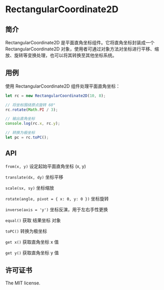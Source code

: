 # RectangularCoordinate2D

## 简介

RectangularCoordinate2D 是平面直角坐标组件。它将直角坐标封装成一个 RectangularCoordinate2D 对象，使用者可通过对象方法对坐标进行平移、缩放、旋转等变换处理，也可以将其转换至其他坐标系统。

## 用例

使用 RectangularCoordinate2D 组件处理平面直角坐标：

```js
let rc = new RectangularCoordinate2D(10, 8);

// 将坐标围绕原点旋转 60°
rc.rotate(Math.PI / 3);

// 输出直角坐标
console.log(rc.x, rc.y);

// 转换为极坐标
let pc = rc.toPC();
```

## API

`from(x, y)` 设定起始平面直角坐标 (x, y)

`translate(dx, dy)` 坐标平移

`scale(sx, sy)` 坐标缩放

`rotate(angle, pivot = { x: 0, y: 0 })` 坐标旋转

`inverse(axis = 'y')` 坐标反演，用于左右手性更换

`equal()` 获取 结果坐标 对象

`toPC()` 转换为极坐标

`get x()` 获取直角坐标 x 值

`get y()` 获取直角坐标 y 值

## 许可证书

The MIT license.